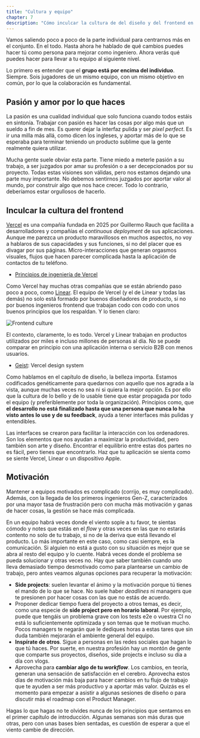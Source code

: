 ```yaml
---
title: "Cultura y equipo"
chapter: 7
description: "Cómo inculcar la cultura de del diseño y del frontend en el equipo"
---
```


Vamos saliendo poco a poco de la parte individual para centrarnos más en el conjunto. En el todo. Hasta ahora he hablado de qué cambios puedes hacer tú como persona para mejorar como ingeniero. Ahora verás qué puedes hacer para llevar a tu equipo al siguiente nivel.

Lo primero es entender que el **grupo está por encima del individuo**. Siempre. Sois jugadores de un mismo equipo, con un mismo objetivo en común, por lo que la colaboración es fundamental.

## Pasión y amor por lo que haces

La pasión es una cualidad individual que solo funciona cuando todos estáis en sintonía. Trabajar con pasión es hacer las cosas por algo más que un sueldo a fin de mes. Es querer dejar la interfaz pulida y ser _pixel perfect_. Es ir una milla más allá, como dicen los ingleses, y aportar más de lo que se esperaba para terminar teniendo un producto sublime que la gente realmente quiera utilizar.

Mucha gente suele obviar esta parte. Tiene miedo a meterle pasión a su trabajo, a ser juzgados por amar su profesión o a ser decepcionados por su proyecto. Todas estas visiones son válidas, pero nos estamos dejando una parte muy importante. No debemos sentirnos juzgados por aportar valor al mundo, por construir algo que nos hace crecer. Todo lo contrario, deberíamos estar orgullosos de hacerlo.

## Inculcar la cultura del frontend

[Vercel](https://vercel.com/) es una compañía fundada en 2025 por Guillermo Rauch que facilita a desarrolladores y compañías el _continuous deployment_ de sus aplicaciones. Aunque me parezca un producto maravillosos en muchos aspectos, no voy a hablaros de sus capacidades y sus funciones, si no del placer que es divagar por sus páginas. Micro-interacciones que generan orgasmos visuales, flujos que hacen parecer complicada hasta la aplicación de contactos de tu teléfono.

- [Principios de ingeniería de Vercel](https://www.linkedin.com/posts/rauchg_some-engineering-principles-i-live-by-learned-activity-7258911246253490176-X0Py/)

Como Vercel hay muchas otras compañías que se están abriendo paso poco a poco, como [Linear](https://linear.app/). El equipo de Vercel (y el de Linear y todas las demás) no solo está formado por buenos diseñadores de producto, si no por buenos ingenieros frontend que trabajan codo con codo con unos buenos principios que los respaldan. Y lo tienen claro:

![Frontend culture](/images/frontend-culture.png)

El contexto, claramente, lo es todo. Vercel y Linear trabajan en productos utilizados por miles e incluso millones de personas al día. No se puede comparar en principio con una aplicación interna o servicio B2B con menos usuarios.

- [Geist](https://vercel.com/geist/introduction): Vercel design system

Como hablamos en el capítulo de diseño, la belleza importa. Estamos codificados genéticamente para quedarnos con aquello que nos agrada a la vista, aunque muchas veces no sea ni si quiera la mejor opción. Es por ello que la cultura de lo bello y de lo usable tiene que estar propagada por todo el equipo (y preferiblemente por toda la organización). Principios como, que **el desarrollo no está finalizado hasta que una persona que nunca lo ha visto antes lo use y de su feedback**, ayuda a tener interfaces más pulidas y entendibles.

Las interfaces se crearon para facilitar la interacción con los ordenadores. Son los elementos que nos ayudan a maximizar la productividad, pero también son arte y diseño. Encontrar el equilibrio entre estas dos partes no es fácil, pero tienes que encontrarlo. Haz que tu aplicación se sienta como se siente Vercel, Linear o un dispositivo Apple.

## Motivación

Mantener a equipos motivados es complicado (corrijo, es muy complicado). Además, con la llegada de los primeros ingenieros Gen-Z, caracterizados por una mayor tasa de frustración pero con mucha más motivación y ganas de hacer cosas, la gestión se hace más complicada.

En un equipo habrá veces donde el viento sople a tu favor, te sientas cómodo y notes que estás en el _flow_ y otras veces en las que no estarás contento no solo de tu trabajo, si no de la deriva que está llevando el producto. Lo más importante en este caso, como casi siempre, es la comunicación. Si alguien no está a gusto con su situación es mejor que se abra al resto del equipo y lo cuente. Habrá veces donde el problema se pueda solucionar y otras veces no. Hay que saber también cuando uno lleva demasiado tiempo desmotivado como para plantearse un cambio de trabajo, pero antes veamos algunas opciones para recuperar la motivación:

- **Side projects**: suelen levantar el ánimo y la motivación porque tú tienes el mando de lo que se hace. No suele haber _deadlines_ ni managers que te presionen por hacer cosas con las que no estás de acuerdo.
- Proponer dedicar tiempo fuera del proyecto a otros temas, es decir, como una especie de **side project pero en horario laboral**. Por ejemplo, puede que tengáis un problema grave con los tests e2e o vuestra CI no está lo suficientemente optimizada y son temas que te motivan mucho. Pocos managers te negarán que le dediques horas a estas tares que sin duda también mejorarán el ambiente general del equipo.
- **Inspírate de otros**. Sigue a personas en las redes sociales que hagan lo que tú haces. Por suerte, en nuestra profesión hay un montón de gente que comparte sus proyectos, diseños, side projects e incluso su día a día con vlogs.
- Aprovecha para **cambiar algo de tu _workflow_**. Los cambios, en teoría, generan una sensación de satisfacción en el cerebro. Aprovecha estos días de motivación más baja para hacer cambios en tu flujo de trabajo que te ayuden a ser más productivo y a aportar más valor. Quizás es el momento para empezar a asistir a algunas sesiones de diseño o para discutir más el roadmap con el Product Manager.

Hagas lo que hagas no te olvides nunca de los principios que sentamos en el primer capítulo de introducción. Algunas semanas son más duras que otras, pero con unas bases bien sentadas, es cuestión de esperar a que el viento cambie de dirección.
